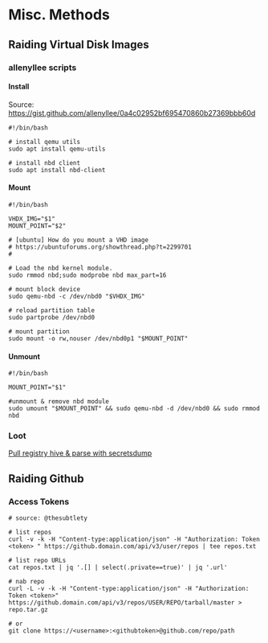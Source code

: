 # Misc. Methods

## Raiding Virtual Disk Images

### allenyllee scripts

#### Install

Source: https://gist.github.com/allenyllee/0a4c02952bf695470860b27369bbb60d

```
#!/bin/bash

# install qemu utils
sudo apt install qemu-utils

# install nbd client
sudo apt install nbd-client
```

#### Mount

```
#!/bin/bash

VHDX_IMG="$1"
MOUNT_POINT="$2"

# [ubuntu] How do you mount a VHD image
# https://ubuntuforums.org/showthread.php?t=2299701
# 

# Load the nbd kernel module.
sudo rmmod nbd;sudo modprobe nbd max_part=16

# mount block device
sudo qemu-nbd -c /dev/nbd0 "$VHDX_IMG"

# reload partition table
sudo partprobe /dev/nbd0

# mount partition
sudo mount -o rw,nouser /dev/nbd0p1 "$MOUNT_POINT"
```

#### Unmount

```
#!/bin/bash

MOUNT_POINT="$1"

#unmount & remove nbd module
sudo umount "$MOUNT_POINT" && sudo qemu-nbd -d /dev/nbd0 && sudo rmmod nbd
```

### Loot

[Pull registry hive & parse with secretsdump](https://drmarmar.com/posts/vmdk/)

## Raiding Github

### Access Tokens

```
# source: @thesubtlety 

# list repos
curl -v -k -H "Content-type:application/json" -H "Authorization: Token <token> " https://github.domain.com/api/v3/user/repos | tee repos.txt

# list repo URLs
cat repos.txt | jq '.[] | select(.private==true)' | jq '.url'

# nab repo
curl -L -v -k -H "Content-type:application/json" -H "Authorization: Token <token>" https://github.domain.com/api/v3/repos/USER/REPO/tarball/master > repo.tar.gz

# or
git clone https://<username>:<githubtoken>@github.com/repo/path
```